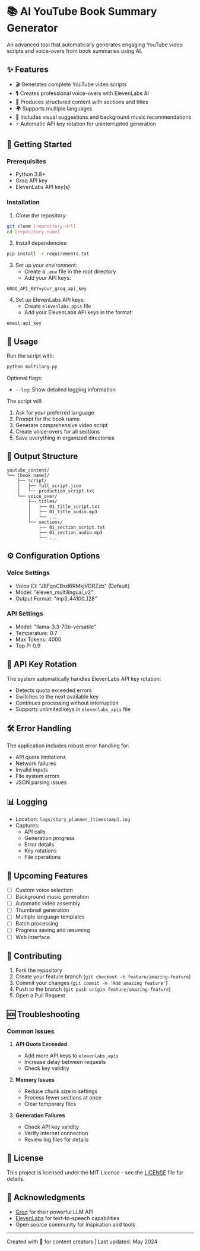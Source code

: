 # 📚 AI YouTube Book Summary Generator

An advanced tool that automatically generates engaging YouTube video scripts and voice-overs from book summaries using AI.

## ✨ Features

- 🎬 Generates complete YouTube video scripts
- 🎙️ Creates professional voice-overs with ElevenLabs AI
- 📝 Produces structured content with sections and titles
- 🌍 Supports multiple languages
- 🎨 Includes visual suggestions and background music recommendations
- ⚡ Automatic API key rotation for uninterrupted generation

## 🚀 Getting Started

### Prerequisites

- Python 3.8+
- Groq API key
- ElevenLabs API key(s)

### Installation

1. Clone the repository:
```bash
git clone [repository-url]
cd [repository-name]
```

2. Install dependencies:
```bash
pip install -r requirements.txt
```

3. Set up your environment:
   - Create a `.env` file in the root directory
   - Add your API keys:
```env
GROQ_API_KEY=your_groq_api_key
```

4. Set up ElevenLabs API keys:
   - Create `elevenlabs_apis` file
   - Add your ElevenLabs API keys in the format:
```
email:api_key
```

## 💫 Usage

Run the script with:
```bash
python maltilang.py
```

Optional flags:
- `--log`: Show detailed logging information

The script will:
1. Ask for your preferred language
2. Prompt for the book name
3. Generate comprehensive video script
4. Create voice-overs for all sections
5. Save everything in organized directories

## 📁 Output Structure

```
youtube_content/
└── [book_name]/
    ├── script/
    │   ├── full_script.json
    │   └── production_script.txt
    └── voice_over/
        ├── titles/
        │   ├── 01_title_script.txt
        │   ├── 01_title_audio.mp3
        │   └── ...
        └── sections/
            ├── 01_section_script.txt
            ├── 01_section_audio.mp3
            └── ...
```

## ⚙️ Configuration Options

### Voice Settings
- Voice ID: "JBFqnCBsd6RMkjVDRZzb" (Default)
- Model: "eleven_multilingual_v2"
- Output Format: "mp3_44100_128"

### API Settings
- Model: "llama-3.3-70b-versatile"
- Temperature: 0.7
- Max Tokens: 4000
- Top P: 0.9

## 🔄 API Key Rotation

The system automatically handles ElevenLabs API key rotation:
- Detects quota exceeded errors
- Switches to the next available key
- Continues processing without interruption
- Supports unlimited keys in `elevenlabs_apis` file

## 🛠️ Error Handling

The application includes robust error handling for:
- API quota limitations
- Network failures
- Invalid inputs
- File system errors
- JSON parsing issues

## 📊 Logging

- Location: `logs/story_planner_[timestamp].log`
- Captures:
  - API calls
  - Generation progress
  - Error details
  - Key rotations
  - File operations

## 🔮 Upcoming Features

- [ ] Custom voice selection
- [ ] Background music generation
- [ ] Automatic video assembly
- [ ] Thumbnail generation
- [ ] Multiple language templates
- [ ] Batch processing
- [ ] Progress saving and resuming
- [ ] Web interface

## 🤝 Contributing

1. Fork the repository
2. Create your feature branch (`git checkout -b feature/amazing-feature`)
3. Commit your changes (`git commit -m 'Add amazing feature'`)
4. Push to the branch (`git push origin feature/amazing-feature`)
5. Open a Pull Request

## 🆘 Troubleshooting

### Common Issues

1. **API Quota Exceeded**
   - Add more API keys to `elevenlabs_apis`
   - Increase delay between requests
   - Check key validity

2. **Memory Issues**
   - Reduce chunk size in settings
   - Process fewer sections at once
   - Clear temporary files

3. **Generation Failures**
   - Check API key validity
   - Verify internet connection
   - Review log files for details

## 📝 License

This project is licensed under the MIT License - see the [LICENSE](LICENSE) file for details.

## 🙏 Acknowledgments

- [Groq](https://groq.com/) for their powerful LLM API
- [ElevenLabs](https://elevenlabs.io/) for text-to-speech capabilities
- Open source community for inspiration and tools

---

Created with 🤖 for content creators | Last updated: May 2024
